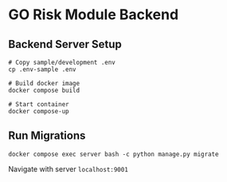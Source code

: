 # GO Risk Module Backend
## Backend Server Setup
```
# Copy sample/development .env
cp .env-sample .env

# Build docker image
docker compose build

# Start container
docker compose-up
```

## Run Migrations
`docker compose exec server bash -c python manage.py migrate`

Navigate with server `localhost:9001`
